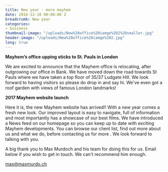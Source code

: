 ```yaml
---
title: New year - more mayhem
date: 2016-12-10 00:00:00 Z
breadcrumb: New year
categories:
- business
thumbnail-image: "/uploads/New%20office%20iamge%202%20smaller.jpg"
header-image: "/uploads/New%20office%20iamge%202.jpg"
long: true
---
```


**Mayhem’s office upping sticks to St. Pauls in London**

We are excited to announce that the Mayhem office is relocating, after outgrowing our office in Bank. We have moved down the road towards St Pauls where we have taken a top floor of 35/37 Ludgate Hill. We look forward to having visitors so please do drop in and say hi. We've even got a roof garden with views of famous London landmarks!

**2017 Mayhem website launch**

Here it is, the new Mayhem website has arrived!! With a new year comes a fresh new look. Our improved layout is easy to navigate, full of information and most importantly has a showcase of our best films.
We have introduced a News feed on our homepage so you can keep up to date with exciting Mayhem developments. You can browse our client list, find out more about us and what we do, before contacting us for more . We look forward to talking with you.

A big thank you to Max Murdoch and his team for doing this for us. Email below if you wish to get in touch. We can't recommend him enough.

max@maxmurdo.ch
